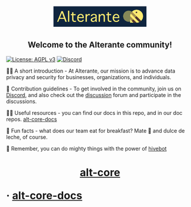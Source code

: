 <h1 align="center">
  <img src="https://github.com/sync-different/.github/blob/main/alt-logo.png" alt="Alterante Core" width="250">
  <h2 align="center">Welcome to the Alterante community!</h2>
</h1>

[![License: AGPL v3](https://img.shields.io/badge/License-AGPL_v3-blue.svg)](https://www.gnu.org/licenses/agpl-3.0)
[![Discord](https://img.shields.io/discord/1153355258236502046)](https://discord.com/invite/Gjw9sqYuUY)

<p>
🙋‍♀️ A short introduction - At Alterante, our mission is to advance data privacy and security for businesses, organizations, and individuals.

🌈 Contribution guidelines - To get involved in the community, join us on [Discord](https://discord.com/invite/Gjw9sqYuUY), and also check out the [discussion](https://github.com/orgs/sync-different/discussions) forum and participate in the discussions.

👩‍💻 Useful resources - you can find our docs in this repo, and in our doc repos. [alt-core-docs](https://www.github.com/sync-different/alt-core-docs)

🍿 Fun facts - what does our team eat for breakfast? Mate 🧉 and dulce de leche, of course. 

🧙 Remember, you can do mighty things with the power of [hivebot](https://hivebot.co)

</p>

<h1 align=center">
  <p align="center"><a href="https://github.com/sync-different/alt-core">alt-core</a></p>
  ·
  <a href="https://github.com/sync-different/alt-core-docs">alt-core-docs</a>
</h1>
